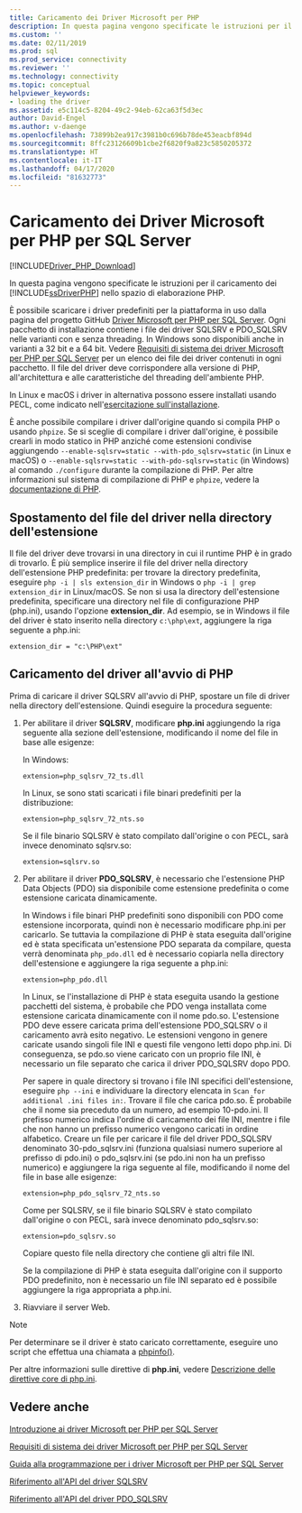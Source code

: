 ```yaml
---
title: Caricamento dei Driver Microsoft per PHP
description: In questa pagina vengono specificate le istruzioni per il caricamento dei Driver Microsoft per PHP per SQL Server nello spazio di elaborazione PHP.
ms.custom: ''
ms.date: 02/11/2019
ms.prod: sql
ms.prod_service: connectivity
ms.reviewer: ''
ms.technology: connectivity
ms.topic: conceptual
helpviewer_keywords:
- loading the driver
ms.assetid: e5c114c5-8204-49c2-94eb-62ca63f5d3ec
author: David-Engel
ms.author: v-daenge
ms.openlocfilehash: 73899b2ea917c3981b0c696b78de453eacbf894d
ms.sourcegitcommit: 8ffc23126609b1cbe2f6820f9a823c5850205372
ms.translationtype: HT
ms.contentlocale: it-IT
ms.lasthandoff: 04/17/2020
ms.locfileid: "81632773"
---
```

# <a name="loading-the-microsoft-drivers-for-php-for-sql-server"></a>Caricamento dei Driver Microsoft per PHP per SQL Server
[!INCLUDE[Driver_PHP_Download](../../includes/driver_php_download.md)]

In questa pagina vengono specificate le istruzioni per il caricamento dei [!INCLUDE[ssDriverPHP](../../includes/ssdriverphp_md.md)] nello spazio di elaborazione PHP.  
  
È possibile scaricare i driver predefiniti per la piattaforma in uso dalla pagina del progetto GitHub [Driver Microsoft per PHP per SQL Server](https://github.com/Microsoft/msphpsql/releases). Ogni pacchetto di installazione contiene i file dei driver SQLSRV e PDO_SQLSRV nelle varianti con e senza threading. In Windows sono disponibili anche in varianti a 32 bit e a 64 bit. Vedere [Requisiti di sistema dei driver Microsoft per PHP per SQL Server](system-requirements-for-the-php-sql-driver.md) per un elenco dei file dei driver contenuti in ogni pacchetto. Il file del driver deve corrispondere alla versione di PHP, all'architettura e alle caratteristiche del threading dell'ambiente PHP.

In Linux e macOS i driver in alternativa possono essere installati usando PECL, come indicato nell'[esercitazione sull'installazione](installation-tutorial-linux-mac.md).

È anche possibile compilare i driver dall'origine quando si compila PHP o usando `phpize`. Se si sceglie di compilare i driver dall'origine, è possibile crearli in modo statico in PHP anziché come estensioni condivise aggiungendo `--enable-sqlsrv=static --with-pdo_sqlsrv=static` (in Linux e macOS) o `--enable-sqlsrv=static --with-pdo-sqlsrv=static` (in Windows) al comando `./configure` durante la compilazione di PHP. Per altre informazioni sul sistema di compilazione di PHP e `phpize`, vedere la [documentazione di PHP](http://php.net/manual/install.php).
  
## <a name="moving-the-driver-file-into-your-extension-directory"></a>Spostamento del file del driver nella directory dell'estensione  
Il file del driver deve trovarsi in una directory in cui il runtime PHP è in grado di trovarlo. È più semplice inserire il file del driver nella directory dell'estensione PHP predefinita: per trovare la directory predefinita, eseguire `php -i | sls extension_dir` in Windows o `php -i | grep extension_dir` in Linux/macOS. Se non si usa la directory dell'estensione predefinita, specificare una directory nel file di configurazione PHP (php.ini), usando l'opzione **extension_dir**. Ad esempio, se in Windows il file del driver è stato inserito nella directory `c:\php\ext`, aggiungere la riga seguente a php.ini:
  
```  
extension_dir = "c:\PHP\ext"  
```

## <a name="loading-the-driver-at-php-startup"></a>Caricamento del driver all'avvio di PHP  
Prima di caricare il driver SQLSRV all'avvio di PHP, spostare un file di driver nella directory dell'estensione. Quindi eseguire la procedura seguente:  
  
1.  Per abilitare il driver **SQLSRV**, modificare **php.ini** aggiungendo la riga seguente alla sezione dell'estensione, modificando il nome del file in base alle esigenze:  
  
    In Windows: 
    ```  
    extension=php_sqlsrv_72_ts.dll  
    ```  
    In Linux, se sono stati scaricati i file binari predefiniti per la distribuzione: 
    ```  
    extension=php_sqlsrv_72_nts.so  
    ```
    Se il file binario SQLSRV è stato compilato dall'origine o con PECL, sarà invece denominato sqlsrv.so:
    ```
    extension=sqlsrv.so
    ```
  
2.  Per abilitare il driver **PDO_SQLSRV**, è necessario che l'estensione PHP Data Objects (PDO) sia disponibile come estensione predefinita o come estensione caricata dinamicamente.

    In Windows i file binari PHP predefiniti sono disponibili con PDO come estensione incorporata, quindi non è necessario modificare php.ini per caricarlo. Se tuttavia la compilazione di PHP è stata eseguita dall'origine ed è stata specificata un'estensione PDO separata da compilare, questa verrà denominata `php_pdo.dll` ed è necessario copiarla nella directory dell'estensione e aggiungere la riga seguente a php.ini:  
    ```
    extension=php_pdo.dll  
    ```
    In Linux, se l'installazione di PHP è stata eseguita usando la gestione pacchetti del sistema, è probabile che PDO venga installata come estensione caricata dinamicamente con il nome pdo.so. L'estensione PDO deve essere caricata prima dell'estensione PDO_SQLSRV o il caricamento avrà esito negativo. Le estensioni vengono in genere caricate usando singoli file INI e questi file vengono letti dopo php.ini. Di conseguenza, se pdo.so viene caricato con un proprio file INI, è necessario un file separato che carica il driver PDO_SQLSRV dopo PDO. 

    Per sapere in quale directory si trovano i file INI specifici dell'estensione, eseguire `php --ini` e individuare la directory elencata in `Scan for additional .ini files in:`. Trovare il file che carica pdo.so. È probabile che il nome sia preceduto da un numero, ad esempio 10-pdo.ini. Il prefisso numerico indica l'ordine di caricamento dei file INI, mentre i file che non hanno un prefisso numerico vengono caricati in ordine alfabetico. Creare un file per caricare il file del driver PDO_SQLSRV denominato 30-pdo_sqlsrv.ini (funziona qualsiasi numero superiore al prefisso di pdo.ini) o pdo_sqlsrv.ini (se pdo.ini non ha un prefisso numerico) e aggiungere la riga seguente al file, modificando il nome del file in base alle esigenze:  
    ```
    extension=php_pdo_sqlsrv_72_nts.so
    ```
    Come per SQLSRV, se il file binario SQLSRV è stato compilato dall'origine o con PECL, sarà invece denominato pdo_sqlsrv.so:
    ```
    extension=pdo_sqlsrv.so
    ```
    Copiare questo file nella directory che contiene gli altri file INI. 

    Se la compilazione di PHP è stata eseguita dall'origine con il supporto PDO predefinito, non è necessario un file INI separato ed è possibile aggiungere la riga appropriata a php.ini.
  
3.  Riavviare il server Web.  
  
> [!NOTE]  
> Per determinare se il driver è stato caricato correttamente, eseguire uno script che effettua una chiamata a [phpinfo()](https://php.net/manual/en/function.phpinfo.php).  
  
Per altre informazioni sulle direttive di **php.ini**, vedere [Descrizione delle direttive core di php.ini](https://php.net/manual/en/ini.core.php).  
  
## <a name="see-also"></a>Vedere anche  
[Introduzione ai driver Microsoft per PHP per SQL Server](getting-started-with-the-php-sql-driver.md)

[Requisiti di sistema dei driver Microsoft per PHP per SQL Server](system-requirements-for-the-php-sql-driver.md)

[Guida alla programmazione per i driver Microsoft per PHP per SQL Server](programming-guide-for-php-sql-driver.md)

[Riferimento all'API del driver SQLSRV](sqlsrv-driver-api-reference.md)

[Riferimento all'API del driver PDO_SQLSRV](pdo-sqlsrv-driver-reference.md)  
  
